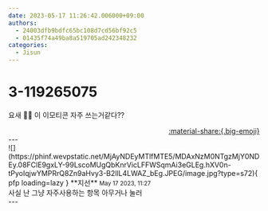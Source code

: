 ```yaml
---
date: 2023-05-17 11:26:42.006000+09:00
authors:
  - 24003dfb9bdfc65bc108d7cd56bf92c5
  - 01435f74a49ba8a519705ad242348232
categories:
  - Jisun
---
```


# 3-119265075

<div class="post-container" markdown="1">
<div class="content-container md-sidebar__scrollwrap" markdown="1">

요새 🫶🏻 이 이모티콘 자주 쓰는거같다??

</div>
</div>

<div style="text-align: right;" markdown="1">
<a href="https://weverse.io/fromis9/fanpost/3-119265075" style="text-align: right;">:material-share:{.big-emoji}</a>
</div>
---

<div class="comments-container md-sidebar__scrollwrap" markdown="1">
<div class="comment" markdown="1">
<div class='id-container' markdown="1">
![](https://phinf.wevpstatic.net/MjAyNDEyMTlfMTE5/MDAxNzM0NTgzMjY0NDEy.08FClE9gxLY-99LscoMUgQbKnrVicLFFWSqmAi3eGLEg.hXV0n-tPyoIqjwYMPRrQ8Zn9aHvy3-B2llL4LWAZ_bEg.JPEG/image.jpg?type=s72){ pfp loading=lazy }
**<span class="artist">지선</span>** <small>May 17 2023, 11:27</small><br>
</div>
<div class='comment-body' markdown="1">
사실 난 그냥  자주사용하는 항목 아무거나 눌러
</div>
</div>
</div>
---
